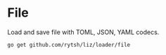 # File

Load and save file with TOML, JSON, YAML codecs.

```sh
go get github.com/rytsh/liz/loader/file
```
